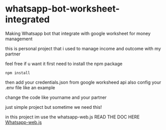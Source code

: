 # whatsapp-bot-worksheet-integrated
Making Whatsapp bot that integrate with google worksheet for money management

this is personal project that i used to manage income and outcome with my partner

feel free if u want it
first need to install the npm package
```batch
npm install
```

then add your credentials.json from google worksheed api
also config your .env file like an example

change the code like yourname and your partner

just simple project but sometime we need this!

in this project im use the whatsapp-web.js
READ THE DOC HERE [Whatsapp-web.js](https://wwebjs.dev/)
